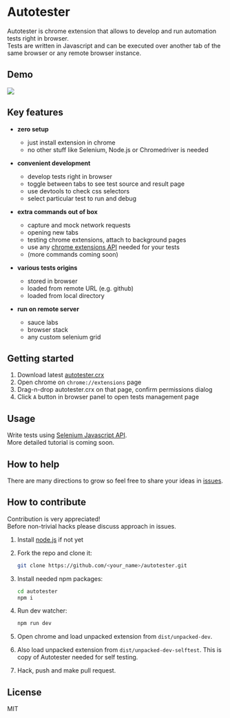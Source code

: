 # Autotester
Autotester is chrome extension that allows to develop and run automation tests right in browser.  
Tests are written in Javascript and can be executed over another tab of the same browser or any remote browser instance.

## Demo 
<img src="https://vitalets.github.io/autotester/autotester-demo.gif"/>

## Key features
* **zero setup**
    * just install extension in chrome
    * no other stuff like Selenium, Node.js or Chromedriver is needed
   
* **convenient development**
    * develop tests right in browser
    * toggle between tabs to see test source and result page
    * use devtools to check css selectors
    * select particular test to run and debug
    
* **extra commands out of box**
    * capture and mock network requests
    * opening new tabs
    * testing chrome extensions, attach to background pages
    * use any [chrome extensions API](https://developer.chrome.com/extensions/api_index) needed for your tests
    * (more commands coming soon)

* **various tests origins**
    * stored in browser
    * loaded from remote URL (e.g. github)
    * loaded from local directory

* **run on remote server**
    * sauce labs
    * browser stack
    * any custom selenium grid


## Getting started
1. Download latest [autotester.crx](https://vitalets.github.io/autotester/releases/autotester.crx)
2. Open chrome on `chrome://extensions` page
3. Drag-n-drop autotester.crx on that page, confirm permissions dialog
4. Click `A` button in browser panel to open tests management page

## Usage
Write tests using [Selenium Javascript API](http://seleniumhq.github.io/selenium/docs/api/javascript/index.html).  
More detailed tutorial is coming soon.

## How to help
There are many directions to grow so feel free to share your ideas in [issues](/issues).

## How to contribute
Contribution is very appreciated!  
Before non-trivial hacks please discuss approach in issues.

1. Install [node.js](https://nodejs.org) if not yet
2. Fork the repo and clone it:

   ```bash
   git clone https://github.com/<your_name>/autotester.git
   ```
   
3. Install needed npm packages:

   ```bash
   cd autotester
   npm i
   ```
   
4. Run dev watcher:

   ```bash
   npm run dev
   ```
   
5. Open chrome and load unpacked extension from `dist/unpacked-dev`.
6. Also load unpacked extension from `dist/unpacked-dev-selftest`. This is copy of Autotester needed for self testing.
7. Hack, push and make pull request. 

## License
MIT
